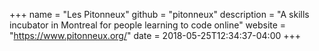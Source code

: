 +++
name = "Les Pitonneux"
github = "pitonneux"
description = "A skills incubator in Montreal for people learning to code online"
website = "https://www.pitonneux.org/"
date = 2018-05-25T12:34:37-04:00
+++
